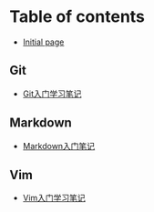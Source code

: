 # Table of contents

* [Initial page](README.md)

## Git

* [Git入门学习笔记](git/git-ru-men-xue-xi-bi-ji.md)

## Markdown

* [Markdown入门笔记](markdown/yang-shi-qing-dan.md)

## Vim

* [Vim入门学习笔记](vim/vim-ru-men-xue-xi-bi-ji.md)

